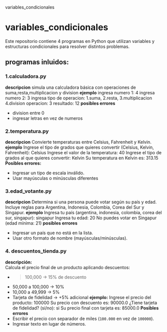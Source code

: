 variables_condicionales
# variables_condicionales
Este repositorio contiene 4 programas en Python que utilizan variables y estructuras condicionales para resolver distintos problemas.
## programas inluidos:
### 1.calculadora.py
**descripcion**
simula una calculadora básica con operaciones de suma,resta,multiplicacion y division
**ejemplo**
ingresa numero 1: 4
ingresa numero 2: 3
ingresa tipo de operacion: 1.suma, 2.resta, 3.multiplicacion 4.division
operacion: 3
resultado: 12
**posibles errores**
- division entre 0
- ingresar letras en vez de numeros
### 2.temperatura.py
**descripcion**
Convierte temperaturas entre Celsius, Fahrenheit y Kelvin.
**ejemplo** 
Ingrese el tipo de grados que quieres convertir (Celsius, Kelvin, Fahrenheit): Celsius
Ingrese el valor de la temperatura: 40
Ingrese el tipo de grados al que quieres convertir: Kelvin
Su temperatura en Kelvin es: 313.15
**Posibles errores:**
- Ingresar un tipo de escala inválido.
- Usar mayúsculas o minúsculas diferentes
### 3.edad_votante.py
**descripcion**
Determina si una persona puede votar según su país y edad. Incluye reglas para Argentina, Indonesia, Colombia, Corea del Sur y Singapur.
**ejemplo**
Ingresa tu país (argentina, indonesia, colombia, corea del sur, singapur): singapur
Ingresa tu edad: 20
No puedes votar en Singapur (edad mínima: 21)
**posibles errores**
-  Ingresar un país que no está en la lista.
- Usar otro formato de nombre (mayúsculas/minúsculas).
### 4. descuentos_tienda.py
**descripción:**  
Calcula el precio final de un producto aplicando descuentos:
- > 100,000 → 15% de descuento
- 50,000 a 100,000 → 10%
- 10,000 a 49,999 → 5%
- Tarjeta de fidelidad → +5% adicional
**ejemplo:**
Ingrese el precio del producto: 100000
Su precio con descuento es: 90000.0
¿Tiene tarjeta de fidelidad? (si/no): si
Su precio final con tarjeta es: 85000.0
**Posibles errores**
- Escribir el precio con separador de miles (`100.000` en vez de `100000`).
- Ingresar texto en lugar de números.